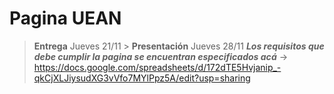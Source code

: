 # Pagina UEAN 
>**Entrega** Jueves 21/11 >
>**Presentación** Jueves 28/11
***Los requisitos que debe cumplir la pagina se encuentran especificados acá*** → https://docs.google.com/spreadsheets/d/172dTE5Hvjanip_-qkCjXLJiysudXG3vVfo7MYlPpz5A/edit?usp=sharing
